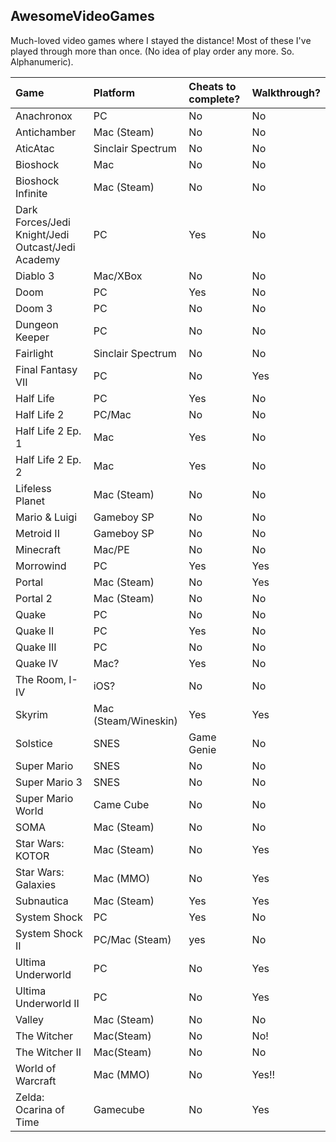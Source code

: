 ## AwesomeVideoGames
Much-loved video games where I stayed the distance! Most of these I've played through more than once. (No idea of play order any more. So. Alphanumeric).

| Game | Platform | Cheats to complete? | Walkthrough? |
|:--|:--|:--|:--|
| Anachronox | PC | No | No |
| Antichamber | Mac (Steam) | No | No |
| AticAtac | Sinclair Spectrum | No | No |
| Bioshock | Mac | No | No |
| Bioshock Infinite | Mac (Steam) | No | No |
| Dark Forces/Jedi Knight/Jedi Outcast/Jedi Academy | PC | Yes | No |
| Diablo 3 | Mac/XBox | No | No |
| Doom | PC | Yes | No |
| Doom 3 | PC | No | No |
| Dungeon Keeper | PC | No | No |
| Fairlight | Sinclair Spectrum | No | No |
| Final Fantasy VII | PC | No | Yes |
| Half Life | PC | Yes | No |
| Half Life 2 | PC/Mac | No | No |
| Half Life 2 Ep. 1 | Mac | Yes | No |
| Half Life 2 Ep. 2 | Mac | Yes | No |
| Lifeless Planet | Mac (Steam)| No | No |
| Mario & Luigi | Gameboy SP | No | No |
| Metroid II | Gameboy SP | No | No |
| Minecraft | Mac/PE | No | No |
| Morrowind | PC | Yes | Yes |
| Portal | Mac (Steam) | No | Yes |
| Portal 2 | Mac (Steam) | No | No |
| Quake | PC | No | No |
| Quake II | PC | Yes | No |
| Quake III | PC | No | No |
| Quake IV | Mac? | Yes | No |
| The Room, I-IV | iOS? | No | No |
| Skyrim | Mac (Steam/Wineskin) | Yes | Yes |
| Solstice | SNES | Game Genie | No |
| Super Mario | SNES | No | No |
| Super Mario 3 | SNES | No | No |
| Super Mario World | Came Cube | No | No |
| SOMA | Mac (Steam) | No | No |
| Star Wars: KOTOR | Mac (Steam) | No | Yes |
| Star Wars: Galaxies | Mac (MMO) | No | Yes |
| Subnautica | Mac (Steam) | Yes | Yes |
| System Shock | PC | Yes | No |
| System Shock II | PC/Mac (Steam) | yes | No |
| Ultima Underworld | PC | No | Yes |
| Ultima Underworld II | PC | No | Yes |
| Valley | Mac (Steam) | No | No |
| The Witcher | Mac(Steam) | No | No! |
| The Witcher II | Mac(Steam) | No | No |
| World of Warcraft | Mac (MMO) | No | Yes!! |
| Zelda: Ocarina of Time | Gamecube | No | Yes |
